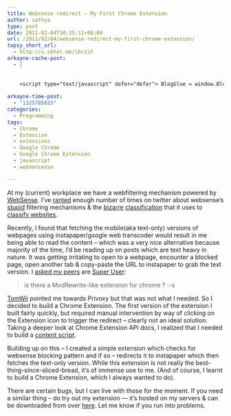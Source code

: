 ```yaml
---
title: Websense redirect – My First Chrome Extension
author: sathya
type: post
date: 2011-02-04T10:35:11+00:00
url: /2011/02/04/websense-redirect-my-first-chrome-extension/
topsy_short_url:
  - http://u.sbhat.me/ibc1iF
arkayne-cache-post:
  - |
    
    
    <script type="text/javascript" defer="defer"> BlogGlue = window.BlogGlue || window.Arkayne || {}; BlogGlue.baseurl = 'http://www.blogglue.com'; BlogGlue.go = function(e, a, cid, gid) { var id = a.getAttribute('id'); var orig = a.getAttribute('href'); var target = a.getAttribute('target'); var redir = [BlogGlue.baseurl, 'link', cid, gid, ''].join('/'); redir += '?ts=' + Math.random(); redir += '&amp;url=' + escape(a.href); a.setAttribute('href', redir); setTimeout('BlogGlue.restore("' + id + '", "' + orig + '")', 0); return true; }; BlogGlue.restore = function(id, orig) { var a = document.getElementById(id); if (a) a.setAttribute('href', orig); }; </script> <div class="blogglue_plugin" style="display:block;margin:5px 0px 20px 0px;"> <h3 class="blogglue-header blogglue-inner"> More From sathyabhat </h3> <ul class="blogglue-links blogglue-inner"> <li id="blogglue-inner-1"><a href="http://sathyabh.at/2008/01/19/my-laptop-chronicles-obtainingor-trying-to-obtain-a-bsnl-evdo-connection-part-1/?utm_source=BlogGlue_network&amp;utm_medium=BlogGlue_Plugin" id="blogglue-2947642" target="_parent" onclick="return BlogGlue.go(event, this, 2942103, 2947642);" title="My Laptop Chronicles: Obtaining(or trying to obtain) a BSNL EVDO connection Part 1 » My World">My Laptop Chronicles: Obtaining(or trying to obtain) a BSNL EVDO connection Part 1 » My World</a></li> <li id="blogglue-inner-2"><a href="http://sathyabh.at/2008/04/05/appraisals-appraisals/?utm_source=BlogGlue_network&amp;utm_medium=BlogGlue_Plugin" id="blogglue-2950752" target="_parent" onclick="return BlogGlue.go(event, this, 2942103, 2950752);" title="Appraisals, Appraisals » My World">Appraisals, Appraisals » My World</a></li> <li id="blogglue-inner-3"><a href="http://sathyabh.at/2008/09/21/onsite-opportunity-beckons/?utm_source=BlogGlue_network&amp;utm_medium=BlogGlue_Plugin" id="blogglue-2942168" target="_parent" onclick="return BlogGlue.go(event, this, 2942103, 2942168);" title="Onsite opportunity beckons » My World">Onsite opportunity beckons » My World</a></li> </ul> <div class="blogglue-footer" style="margin:10px 0px;display:block !important"> <a href="http://www.blogglue.com/12928-ab7e24be6f12e678fc1a468df18f3f3f/?utm_source=BlogGlue%20Plugin&amp;utm_medium=Recommend&amp;utm_campaign=Plugin&amp;coupon=SATHYABHAT&amp;blogglue_page=2942103" target="_blank" style="text-decoration:none !important;"> <img src="http://www.gravatar.com/avatar.php?default=%2F%2Fs3.amazonaws.com%2Farkayne-media%2Fimg%2Fprofile%2Fdefault_sm.png&amp;size=24&amp;gravatar_id=1375f202e61682cc4963295f4b0430dc" width="24" height="24" border="0" alt="Blog Margeting Related Posts Plugin For sathyabhat" style="display:inline;margin: 0 5px 0 10px; border:1px solid #AAA; width: 24px !important; height: 24px; !important;"/><span style="position:relative;top:-8px;font-family:'Trebuchet MS'; font-size: 0.8em;">Ask <strong>sathyabhat</strong> To Recommend Your Posts</span> </a> <img class="blogglue-hit" style="border:none;left:-9999px;position:absolute;" src="http://www.blogglue.com/widget/hit/2942103.GIF" border="0" alt="Blog Marketing Related Posts Plugin Counter" /> </div> </div>
    
arkayne-time-post:
  - "1325785815"
categories:
  - Programming
tags:
  - Chrome
  - Extension
  - extensions
  - Google Chrome
  - Google Chrome Extension
  - javascript
  - webnonsense

---
```

At my (current) workplace we have a webfiltering mechanism powered by [WebSense][1]. I&#8217;ve [ranted][2] enough number of times on twitter about websense&#8217;s [stupid][3] filtering mechanisms & the [bizarre][4] [classification][5] that it uses to [classify websites][6].  
<!--more-->

  
Recently, I found that fetching the mobile(aka text-only) versions of webpages using instapaper/google web transcoder would result in me being able to read the content &#8211; which was a very nice alternative because majority of the time, I&#8217;d be reading up on posts which are text heavy in nature. It was getting irritating to open to a webpage, encounter a blocked page, open another tab & copy-paste the URL to instapaper to grab the text version. I [asked my peers][7] are [Super User][8]:

> is there a ModRewrite-like extension for chrome ? :-s

[TomWij][9] pointed me towards Privoxy but that was not what I needed. So I decided to build a Chrome Extension. The first version of the extension I built fairly quickly, but required manual intervention by way of clicking on the Extension icon to trigger the redirect &#8211; clearly not an ideal solution. Taking a deeper look at Chrome Extension API docs, I realized that I needed to build a [content script][10].

Building up on this &#8211; I created a simple extension which checks for websense blocking pattern and if so &#8211; redirects it to instapaper which then fetches the text-only version. While this extension is not really the best-thing-since-sliced-bread, it&#8217;s of immense use to me. (And of course, I learnt to build a Chrome Extension, which I always wanted to do).

There are certain bugs, but I can live with those for the moment. If you need a similar thing &#8211; do try out my extension &#8212; it&#8217;s hosted on my servers & can be downloaded from over [here][11]. Let me know if you run into problems.

 [1]: http://www.websense.com/content/home.aspx
 [2]: http://twitoaster.com/country-in/sathyabhat/congrats-reddit-you-have-now-been-promoted-to-the-rank-of-a-social-network-by-webnonsense/
 [3]: twitter.com/SathyaBhat/statuses/28059352136945664
 [4]: http://tumble.sathyabh.at/post/587335342/more-webnonsense-stupidity
 [5]: ttp://friendfeed.com/100rabh/1cec68cc/rt-sathyabhat-all-hail-web-non-sense-says-hacker
 [6]: http://tumble.sathyabh.at/post/49820040/web-non-sense
 [7]: http://chat.stackexchange.com/transcript/118?m=437454#437454
 [8]: http://superuser.com/users/4377/sathya
 [9]: http://superuser.com/users/9666/tomwij
 [10]: http://code.google.com/chrome/extensions/content_scripts.html
 [11]: http://u.sbhat.me/webnonsense